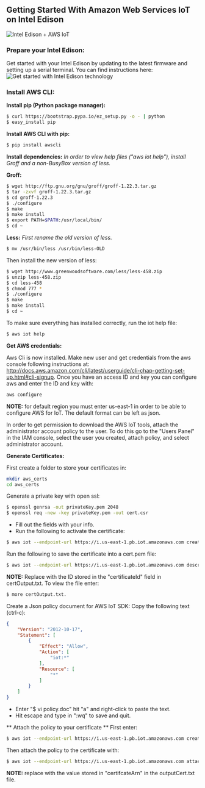 ## Getting Started With Amazon Web Services IoT on Intel Edison

![Intel Edison + AWS IoT](https://cloud.githubusercontent.com/assets/2881361/10375573/439555c4-6dc7-11e5-8eb0-75b9f1506f30.png)

### Prepare your Intel Edison: 
Get started with your Intel Edison by updating to the latest firmware and setting up a serial terminal. You can find instructions here: ![Get started with Intel Edison technology](https://software.intel.com/en-us/iot/library/edison-getting-started)

### Install AWS CLI: 

**Install pip (Python package manager):**
``` bash
$ curl https://bootstrap.pypa.io/ez_setup.py -o - | python
$ easy_install pip
``` 
**Install AWS CLI with pip:**
``` bash
$ pip install awscli
``` 
**Install dependencies:**
_In order to view help files ("aws iot help"), install Groff and a non-BusyBox version of less._

**Groff:**
``` bash
$ wget http://ftp.gnu.org/gnu/groff/groff-1.22.3.tar.gz
$ tar -zxvf groff-1.22.3.tar.gz
$ cd groff-1.22.3
$ ./configure
$ make
$ make install
$ export PATH=$PATH:/usr/local/bin/
$ cd ~
``` 
**Less:**
_First rename the old version of less._
``` bash
$ mv /usr/bin/less /usr/bin/less-OLD
``` 
Then install the new version of less:
``` bash
$ wget http://www.greenwoodsoftware.com/less/less-458.zip
$ unzip less-458.zip
$ cd less-458
$ chmod 777 *
$ ./configure
$ make
$ make install
$ cd ~
```

To make sure everything has installed correctly, run the iot help file:
``` bash
$ aws iot help
``` 

**Get AWS credentials:**

Aws Cli is now installed. Make new user and get credentials from the aws console following instructions at: http://docs.aws.amazon.com/cli/latest/userguide/cli-chap-getting-set-up.html#cli-signup. Once you have an access ID and key you can configure aws and enter the ID and key with:
``` bash 
aws configure 
```
**NOTE:** for default region you must enter us-east-1 in order to be able to configure AWS for IoT. The default format can be left as json. 

In order to get permission to download the AWS IoT tools, attach the administrator account policy to the user. To do this go to the "Users Panel" in the IAM console, select the user you created, attach policy, and select administrator account.

**Generate Certificates:**

First create a folder to store your certificates in:

``` bash
mkdir aws_certs
cd aws_certs
```

Generate a private key with open ssl:
``` bash
$ openssl genrsa -out privateKey.pem 2048
$ openssl req -new -key privateKey.pem -out cert.csr
``` 
* Fill out the fields with your info.
* Run the following to activate the certificate: 
``` bash
$ aws iot --endpoint-url https://i.us-east-1.pb.iot.amazonaws.com create-certificate --certificate-signing-request file://cert.csr --set-as-active > certOutput.txt
``` 
Run the following to save the certificate into a cert.pem file:
``` bash
$ aws iot --endpoint-url https://i.us-east-1.pb.iot.amazonaws.com describe-certificate --certificate-id <certificate ID> --output text --query certificateDescription.certificatePem  > cert.pem
``` 
**NOTE:** Replace <certificate ID> with the ID stored in the "certificateId" field in certOutput.txt. To view the file enter: 
``` bash
$ more certOutput.txt.
``` 

Create a Json policy document for AWS IoT SDK:
Copy the following text (ctrl-c):
``` json
{
    "Version": "2012-10-17",
    "Statement": [
        {
            "Effect": "Allow",
            "Action": [
                "iot:*"
            ],
            "Resource": [
                "*"
            ]
        }
    ]
}
``` 
* Enter "$ vi policy.doc"  hit "a" and right-click to paste the text.
* Hit escape and type in ":wq" to save and quit.  

** Attach the policy to your certificate **
First enter:
``` bash
$ aws iot --endpoint-url https://i.us-east-1.pb.iot.amazonaws.com create-policy --policy-name PubSubToAnyTopic --policy-document file://policy.doc
``` 
Then attach the policy to the certificate with:
``` bash
$ aws iot --endpoint-url https://i.us-east-1.pb.iot.amazonaws.com attach-principal-policy --principal-arn <principal arn> --policy-name "PubSubToAnyTopic" 
``` 
**NOTE:** replace <principal arn> with the  value stored in "certifcateArn" in the outputCert.txt file. 














 
